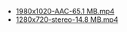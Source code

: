 * [1980x1020-AAC-65.1 MB.mp4](https://1drv.ms/v/s!Ai20yr8x4nWlhMIF5pSMl3soEd8vvw)
* [1280x720-stereo-14.8 MB.mp4](https://github.com/linvi/tweetinvi.issues/raw/master/1280x720-stereo-14.8%20MB.mp4)
